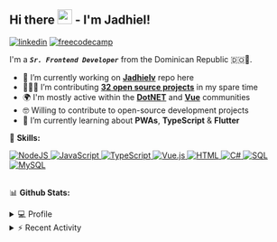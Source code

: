 ## Hi there <img src="https://media.giphy.com/media/hvRJCLFzcasrR4ia7z/giphy.gif" width="26"> -  I'm Jadhiel!

[![linkedin](https://img.shields.io/badge/LinkedIn-0077B5?style=for-the-badge&logo=linkedin&logoColor=white&style=plastic)](https://www.linkedin.com/in/jadhielv/)
[![freecodecamp](https://img.shields.io/badge/freeCodeCamp-0A0A23?style=for-the-badge&logo=freeCodeCamp&logoColor=white&style=plastic)](https://www.freecodecamp.org/jadhielv)

I'm a <em>***`Sr. Frontend Developer`***</em> from the Dominican Republic 🇩🇴🌴.

- 🔭 I’m currently working on **[Jadhielv](https://github.com/Jadhielv/Jadhielv)** repo here
- 👨🏻‍💻 I’m contributing **[32 open source projects](https://github.com/Jadhielv?tab=repositories&q=&type=fork)** in my spare time
- 🌍 I'm mostly active within the **[DotNET](https://github.com/DotNetDo)** and **[Vue](https://github.com/VueDominicana)** communities
- 🤓 Willing to contribute to open-source development projects
- 🌱 I’m currently learning about **PWAs**, **TypeScript** & **Flutter**

🚀 **Skills:**

<a href="https://github.com/search?q=user%3AJadhielv+is%3Arepo+language%3Ajavascript+fork%3Atrue">
    <img alt="NodeJS" src="https://img.shields.io/badge/Node.js%20-%2343853D.svg?logo=node.js&logoColor=white">
</a>
<a href="https://github.com/search?q=user%3AJadhielv+is%3Arepo+language%3Ajavascript+fork%3Atrue">
    <img alt="JavaScript" src="https://img.shields.io/badge/JavaScript%20-%23F7DF1E.svg?logo=javascript&logoColor=black">
</a>
<a href="https://github.com/search?q=user%3AJadhielv+is%3Arepo+language%3AtypeScript+fork%3Atrue">
    <img alt="TypeScript" src="https://img.shields.io/badge/TypeScript%20-%23007ACC.svg?logo=typescript&logoColor=white">
</a>
<a href="https://github.com/search?q=user%3AJadhielv+is%3Arepo+language%3Avue+fork%3Atrue">
    <img alt="Vue.js" src="https://img.shields.io/badge/Vue.js-%2335495e.svg?logo=vue.js&logoColor=%234FC08D">
</a>
<a href="https://github.com/search?q=user%3AJadhielv+is%3Arepo+language%3Ahtml+fork%3Atrue">
    <img alt="HTML" src="https://img.shields.io/badge/HTML%20-%23E34F26.svg?logo=html5&logoColor=white">
</a>
<a href="https://github.com/search?q=user%3AJadhielv+is%3Arepo+language%3Acsharp+fork%3Atrue">
    <img alt="C#" src="https://img.shields.io/badge/C%23%20-%23239120.svg?logo=c-sharp&logoColor=white">
</a>
<a href="#">
    <img alt="SQL" src="https://img.shields.io/badge/SQL%20-%23025E8C.svg?logo=amazon-dynamodb&logoColor=white">
</a>
<a href="#">
    <img alt="MySQL" src="https://img.shields.io/badge/MySQL-00000F.svg?logo=mysql&logoColor=white">
</a>

<br/>
<br/>

📊 **Github Stats:**

<details>
    <summary>💻 Profile</summary>
    <br/>

| [![Jadhiel Vélez's GitHub Stats](https://github-readme-stats.vercel.app/api?username=jadhielv&show_icons=true&text_color=f8f8f2&hide_title=true&theme=github_dark)](https://github.com/anuraghazra/github-readme-stats)	| [![Top Langs](https://github-readme-stats.vercel.app/api/top-langs/?username=jadhielv&layout=compact&text_color=f8f8f2&langs_count=8&hide_title=true&theme=github_dark)](https://github.com/anuraghazra/github-readme-stats)	|
|---	                                                                                                                  |---

***NOTE**: Top languages do not indicate my skill level or something like that, it's a GitHub metric of which languages I've the most code.*
</details>


<details>
    <summary>⚡ Recent Activity</summary>
    <br/>
    
<!--START_SECTION:activity-->
1. 🎉 Merged PR [#36](https://github.com/bernangabriel/react-native-news/pull/36) in [bernangabriel/react-native-news](https://github.com/bernangabriel/react-native-news)
2. 🎉 Merged PR [#123](https://github.com/VueDominicana/DominicanWhoCodes/pull/123) in [VueDominicana/DominicanWhoCodes](https://github.com/VueDominicana/DominicanWhoCodes)
3. 🎉 Merged PR [#122](https://github.com/VueDominicana/DominicanWhoCodes/pull/122) in [VueDominicana/DominicanWhoCodes](https://github.com/VueDominicana/DominicanWhoCodes)
4. ❗️ Closed issue [#32](https://github.com/bernangabriel/react-native-news/issues/32) in [bernangabriel/react-native-news](https://github.com/bernangabriel/react-native-news)
5. ❗️ Closed issue [#17](https://github.com/bernangabriel/react-native-todo-list/issues/17) in [bernangabriel/react-native-todo-list](https://github.com/bernangabriel/react-native-todo-list)
<!--END_SECTION:activity-->
</details>
